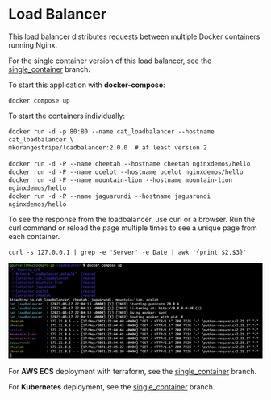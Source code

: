 # Load Balancer

This load balancer distributes requests between multiple Docker containers running Nginx.

For the single container version of this load balancer, see the [single_container](https://github.com/mkorangestripe/loadbalancer/tree/single_container) branch.

To start this application with **docker-compose**:

```shell script
docker compose up
```

To start the containers individually:

```shell script
docker run -d -p 80:80 --name cat_loadbalancer --hostname cat_loadbalancer \
mkorangestripe/loadbalancer:2.0.0  # at least version 2

docker run -d -P --name cheetah --hostname cheetah nginxdemos/hello
docker run -d -P --name ocelot --hostname ocelot nginxdemos/hello
docker run -d -P --name mountain-lion --hostname mountain-lion nginxdemos/hello
docker run -d -P --name jaguarundi --hostname jaguarundi nginxdemos/hello
```

To see the response from the loadbalancer, use curl or a browser.  Run the curl command or reload the page multiple times to see a unique page from each container.

```shell script
curl -s 127.0.0.1 | grep -e 'Server' -e Date | awk '{print $2,$3}'
```

![Output from docker compose](sample-output/docker-compose-cat-loadbalancer.png)

For **AWS ECS** deployment with terraform, see the [single_container](https://github.com/mkorangestripe/loadbalancer/tree/single_container) branch.

For **Kubernetes** deployment, see the [single_container](https://github.com/mkorangestripe/loadbalancer/tree/single_container) branch.


